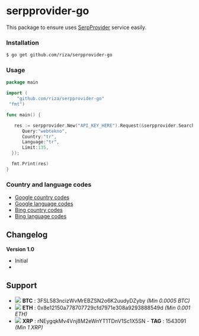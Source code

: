 # serpprovider-go
This package to ensure uses [SerpProvider](http://serpprovider.com/) service easily.

### Installation

```bash
$ go get github.com/riza/serpprovider-go
```

### Usage

```go
package main

import (
    "github.com/riza/serpprovider-go"
 "fmt")

func main() {

   res := serpprovider.New("API_KEY_HERE").Request(&serpprovider.SearchRequest{
      Query:"webtekno",
	  Country:"tr",
	  Language:"tr",
	  Limit:135,
  });

  fmt.Print(res)
}
```
### Country and language codes

-   [Google country codes](http://serpprovider.com/serp-api/google-country-codes)
-   [Google language codes](http://serpprovider.com/serp-api/google-language-codes)
-   [Bing country codes](http://serpprovider.com/serp-api/bing-country-codes)
-   [Bing language codes](http://serpprovider.com/serp-api/bing-country-codes)

## Changelog

**Version 1.0**
- Initial
-
## Support
- <img src="https://images.coinviewer.io/currencies/16x16/bitcoin.png" />  **BTC** : 3FSL583ncizWvMrEBZSN2o6K2uudyDZyby *(Min 0.0005 BTC)*
- <img src="https://images.coinviewer.io/currencies/16x16/ethereum.png" /> **ETH** : 0x8e12150a778707729cfd7971e308a9293888549d *(Min 0.001 ETH)*
- <img src="https://images.coinviewer.io/currencies/16x16/ripple.png" /> **XRP** : rNEygqkMv4Vnj8M2eWnYT1TDnV1Sc1X5SN   - **TAG** :  1543091 *(Min 1 XRP)*